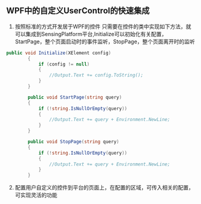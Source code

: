 ## WPF中的自定义UserControl的快速集成

1. 按照标准的方式开发居于WPF的控件
只需要在控件的类中实现如下方法，就可以集成到SensingPlatform平台,Initialize可以初始化有关配置，StartPage，整个页面启动时的事件监听，StopPage，整个页面离开时的监听
```C#
public void Initialize(XElement config)
        {
            if (config != null)
            {
                //Output.Text += config.ToString();
            }
        }

        public void StartPage(string query)
        {
            if (!string.IsNullOrEmpty(query))
            {
                //Output.Text += query + Environment.NewLine;
            }
        }

        public void StopPage(string query)
        {
            if (!string.IsNullOrEmpty(query))
            {
                //Output.Text += query + Environment.NewLine;
            }
        }
```
2. 配置用户自定义的控件到平台的页面上，在配置的区域，可传入相关的配置，可实现灵活的功能 
